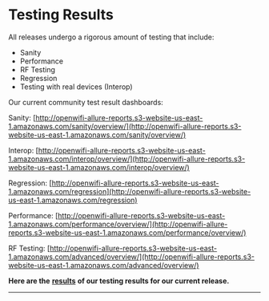 # Testing Results

All releases undergo a rigorous amount of testing that include:

* Sanity
* Performance
* RF Testing
* Regression
* Testing with real devices (Interop)

Our current community test result dashboards:

Sanity: [http://openwifi-allure-reports.s3-website-us-east-1.amazonaws.com/sanity/overview/](http://openwifi-allure-reports.s3-website-us-east-1.amazonaws.com/sanity/overview/)

Interop: [http://openwifi-allure-reports.s3-website-us-east-1.amazonaws.com/interop/overview/](http://openwifi-allure-reports.s3-website-us-east-1.amazonaws.com/interop/overview/)

Regression: [http://openwifi-allure-reports.s3-website-us-east-1.amazonaws.com/regression](http://openwifi-allure-reports.s3-website-us-east-1.amazonaws.com/regression)

Performance: [http://openwifi-allure-reports.s3-website-us-east-1.amazonaws.com/performance/overview/](http://openwifi-allure-reports.s3-website-us-east-1.amazonaws.com/performance/overview/)

RF Testing: [http://openwifi-allure-reports.s3-website-us-east-1.amazonaws.com/advanced/overview/](http://openwifi-allure-reports.s3-website-us-east-1.amazonaws.com/advanced/overview/)



**Here are the** [**results**](https://telecominfraproject.atlassian.net/wiki/spaces/WIFI/pages/1742864385/2.7.2+Release+Status+-+Released) **of our testing results for our current release.**

****

